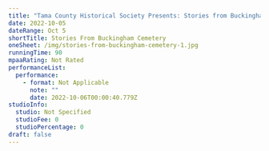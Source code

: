 ```yaml
---
title: "Tama County Historical Society Presents: Stories from Buckingham Cemetery"
date: 2022-10-05
dateRange: Oct 5
shortTitle: Stories From Buckingham Cemetery
oneSheet: /img/stories-from-buckingham-cemetery-1.jpg
runningTime: 90
mpaaRating: Not Rated
performanceList:
  performance:
    - format: Not Applicable
      note: ""
      date: 2022-10-06T00:00:40.779Z
studioInfo:
  studio: Not Specified
  studioFee: 0
  studioPercentage: 0
draft: false
---
```

